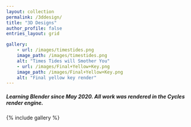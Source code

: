 ```yaml
---
layout: collection
permalink: /3ddesign/
title: "3D Designs"
author_profile: false
entries_layout: grid

gallery:
    - url: /images/timestides.png
    image_path: /images/timestides.png
    alt: "Times Tides will Smother You"
    - url: /images/Final+Yellow+Key.png
    image_path: /images/Final+Yellow+Key.png
    alt: "Final yellow key render"    
---
```


##### Learning Blender since May 2020. All work was rendered in the Cycles render engine.

{% include gallery %}
<!-- <figure>
   <a href="/images/timestides.png">
   <img src="/images/timestides.png"
      alt="Times Tide will Smother You" />
   </a>
</figure>

<figure>
   <a href="/images/Final+Yellow+Key.png">
   <img src="/images/Final+Yellow+Key.png"
      alt="Final Yellow Key Render" />
   </a>
</figure> -->